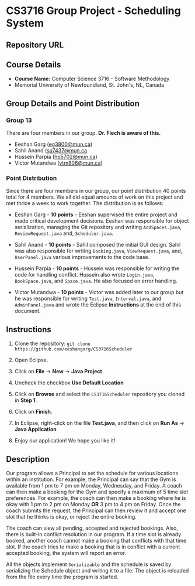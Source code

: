 # CS3716 Group Project - Scheduling System

## Repository URL


## Course Details

* **Course Name:** Computer Science 3716 - Software Methodology
* Memorial University of Newfoundland, St. John's, NL, Canada

## Group Details and Point Distribution

### Group 13

There are four members in our group. **Dr. Fiech is aware of this.**

* Eeshan Garg (eg3800@mun.ca)
* Sahil Anand (sa7437@mun.ca
* Hussein Parpia (hp5702@mun.ca)
* Victor Mutandwa (vtm806@mun.ca)

### Point Distribution

Since there are four members in our group, our point distribution
40 points total for 4 members. We all did equal amounts of work on
this project and met thrice a week to work together. The distribution
is as follows:

* Eeshan Garg - **10 points** - Eeshan supervised the entire project
  and made critical development decisions. Eeshan was responsible for
  object serialization, managing the Git repository and writing
  `AddSpaces.java`, `ReviewRequest.java` and, `Scheduler.java`.

* Sahil Anand - **10 points** - Sahil composed the initial GUI design.
  Sahil was also responsible for writing `Booking.java`, `ViewRequest.java`,
  and, `UserPanel.java` various improvements to the code base.

* Hussein Parpia - **10 points** - Hussein was responsible for writing the
  code for handling conflict. Hussein also wrote `Login.java`,
  `BookSpace.java`, and `Space.java`. He also focused on error handling.

* Victor Mutandwa - **10 points** - Victor was added later to our group
  but he was responsible for writing `Test.java`, `Interval.java`,
  and `AdminPanel.java` and wrote the Eclipse **Instructions** at the
  end of this document.

## Instructions

1. Clone the repository: `git clone https://github.com/eeshangarg/CS3716Scheduler`

2. Open Eclipse.

3. Click on **File** -> **New** -> **Java Project**

4. Uncheck the checkbox **Use Default Location**

5. Click on **Browse** and select the `CS3716Scheduler` repository you
   cloned in **Step 1**.

6. Click on **Finish**.

7. In Eclipse, right-click on the file **Test.java**, and then click on
   **Run As** -> **Java Application**

8. Enjoy our application! We hope you like it!

## Description

Our program allows a Principal to set the schedule for various locations
within an institution. For example, the Principal can say that the Gym is
available from 1 pm to 7 pm on Monday, Wednesday, and Friday. A coach can
then make a booking for the Gym and specify a maximum of 5 time slot
preferences. For example, the coach can then make a booking where he is
okay with 1 pm to 2 pm on Monday **OR** 3 pm to 4 pm on Friday. Once the
coach submits the request, the Principal can then review it and accept
one slot that he thinks is okay, or reject the entire booking.

The coach can view all pending, accepted and rejected bookings. Also,
there is built-in conflict resolution in our program. If a time slot
is already booked, another coach cannot make a booking that conflicts
with that time slot. If the coach tries to make a booking that is
in conflict with a current accepted booking, the system will report an
error.

All the objects implement `Serializable` and the schedule is saved by
serializing the Schedule object and writing it to a file. The object
is reloaded from the file every time the program is started.
